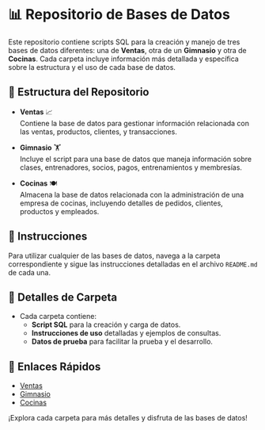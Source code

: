 # 📊 Repositorio de Bases de Datos

Este repositorio contiene scripts SQL para la creación y manejo de tres bases de datos diferentes: una de **Ventas**, otra de un **Gimnasio** y otra de **Cocinas**. Cada carpeta incluye información más detallada y específica sobre la estructura y el uso de cada base de datos.

## 📁 Estructura del Repositorio

- **Ventas** 📈  
  Contiene la base de datos para gestionar información relacionada con las ventas, productos, clientes, y transacciones.

- **Gimnasio** 🏋️  
  Incluye el script para una base de datos que maneja información sobre clases, entrenadores, socios, pagos, entrenamientos y membresías.

- **Cocinas** 🍽️  
  Almacena la base de datos relacionada con la administración de una empresa de cocinas, incluyendo detalles de pedidos, clientes, productos y empleados.

## 📜 Instrucciones

Para utilizar cualquier de las bases de datos, navega a la carpeta correspondiente y sigue las instrucciones detalladas en el archivo `README.md` de cada una.

## 📂 Detalles de Carpeta

- Cada carpeta contiene:
  - **Script SQL** para la creación y carga de datos.
  - **Instrucciones de uso** detalladas y ejemplos de consultas.
  - **Datos de prueba** para facilitar la prueba y el desarrollo.

## 🔗 Enlaces Rápidos

- [Ventas](./ventas/README.md)
- [Gimnasio](./gimnasio/README.md)
- [Cocinas](BDcocinas/readme.md)
  

¡Explora cada carpeta para más detalles y disfruta de las bases de datos!
